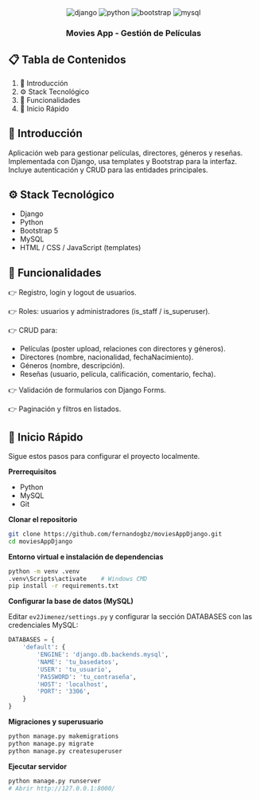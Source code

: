 <div align="center">
  <div>
    <img src="https://img.shields.io/badge/-Django-black?style=for-the-badge&logo=django&logoColor=white&color=092E20" alt="django" />
    <img src="https://img.shields.io/badge/-Python-black?style=for-the-badge&logoColor=white&logo=python&color=3776AB" alt="python" />
    <img src="https://img.shields.io/badge/-Bootstrap-black?style=for-the-badge&logoColor=white&logo=bootstrap&color=563D7C" alt="bootstrap" />
    <img src="https://img.shields.io/badge/-MySQL-black?style=for-the-badge&logoColor=white&logo=mysql&color=4479A1" alt="mysql" />
  </div>

  <h3 align="center">Movies App - Gestión de Películas</h3>
</div>

## 📋 Tabla de Contenidos

1. 🤖 Introducción
2. ⚙️ Stack Tecnológico
3. 🔋 Funcionalidades
4. 🤸 Inicio Rápido


## 🤖 Introducción

Aplicación web para gestionar películas, directores, géneros y reseñas. Implementada con Django, usa templates y Bootstrap para la interfaz. Incluye autenticación y CRUD para las entidades principales.


## ⚙️ Stack Tecnológico

- Django
- Python
- Bootstrap 5
- MySQL
- HTML / CSS / JavaScript (templates)


## 🔋 Funcionalidades

👉 Registro, login y logout de usuarios.

👉 Roles: usuarios y administradores (is_staff / is_superuser).

👉 CRUD para:
- Películas (poster upload, relaciones con directores y géneros).
- Directores (nombre, nacionalidad, fechaNacimiento).
- Géneros (nombre, descripción).
- Reseñas (usuario, película, calificación, comentario, fecha).

👉 Validación de formularios con Django Forms.

👉 Paginación y filtros en listados.


## 🤸 Inicio Rápido

Sigue estos pasos para configurar el proyecto localmente.

**Prerrequisitos**

- Python
- MySQL
- Git

**Clonar el repositorio**

```bash
git clone https://github.com/fernandogbz/moviesAppDjango.git
cd moviesAppDjango
```

**Entorno virtual e instalación de dependencias**

```bash
python -m venv .venv
.venv\Scripts\activate    # Windows CMD
pip install -r requirements.txt
```

**Configurar la base de datos (MySQL)**

Editar `ev2Jimenez/settings.py` y configurar la sección DATABASES con las credenciales MySQL:

```py
DATABASES = {
    'default': {
        'ENGINE': 'django.db.backends.mysql',
        'NAME': 'tu_basedatos',
        'USER': 'tu_usuario',
        'PASSWORD': 'tu_contraseña',
        'HOST': 'localhost',
        'PORT': '3306',
    }
}
```

**Migraciones y superusuario**

```bash
python manage.py makemigrations
python manage.py migrate
python manage.py createsuperuser
```

**Ejecutar servidor**

```bash
python manage.py runserver
# Abrir http://127.0.0.1:8000/
```